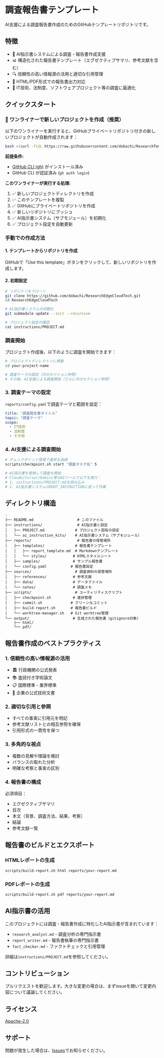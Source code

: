 # 調査報告書テンプレート

AI支援による調査報告書作成のためのGitHubテンプレートリポジトリです。

## 特徴

- 🤖 AI指示書システムによる調査・報告書作成支援
- 📊 構造化された報告書テンプレート（エグゼクティブサマリ、参考文献を含む）
- 🔍 信頼性の高い情報源の活用と適切な引用管理
- 📝 HTML/PDF形式での報告書出力対応
- 🎯 IT技術、法制度、ソフトウェアプロジェクト等の調査に最適化

## クイックスタート

### 🚀 ワンライナーで新しいプロジェクトを作成（推奨）

以下のワンライナーを実行すると、GitHubプライベートリポジトリ付きの新しいプロジェクトが自動作成されます：

```bash
bash <(curl -fsSL https://raw.githubusercontent.com/dobachi/ResearchTemplate/main/scripts/create-project.sh) your-project-name
```

**前提条件:**
- [GitHub CLI (gh)](https://cli.github.com/) がインストール済み
- GitHub CLI が認証済み (`gh auth login`)

**このワンライナーが実行する処理:**
1. ✅ 新しいプロジェクトディレクトリを作成
2. ✅ このテンプレートを複製
3. ✅ GitHubにプライベートリポジトリを作成
4. ✅ 新しいリポジトリにプッシュ
5. ✅ AI指示書システム（サブモジュール）を初期化
6. ✅ プロジェクト設定を自動更新

### 手動での作成方法

#### 1. テンプレートからリポジトリを作成

GitHubで「Use this template」ボタンをクリックして、新しいリポジトリを作成します。

#### 2. 初期設定

```bash
# リポジトリをクローン
git clone https://github.com/dobachi/ResearchEdgeCloudTech.git
cd ResearchEdgeCloudTech

# AI指示書システムの初期化
git submodule update --init --recursive

# プロジェクト設定の確認
cat instructions/PROJECT.md
```

### 調査開始

プロジェクト作成後、以下のように調査を開始できます：

```bash
# プロジェクトディレクトリに移動
cd your-project-name

# 調査テーマの設定（次のセクション参照）
# その後、AI支援による調査開始（さらに次のセクション参照）
```

### 3. 調査テーマの設定

`reports/config.yaml`で調査テーマと範囲を設定：

```yaml
title: "調査報告書タイトル"
topic: "調査テーマ"
scope:
  - IT技術
  - 法制度
  - その他
```

### 4. AI支援による調査開始

```bash
# チェックポイント管理で進捗を追跡
scripts/checkpoint.sh start "調査タスク名" 5

# AI指示書を使用して調査を開始
# Claude/Cursor/Gemini等のAIツールで以下を実行：
# 1. instructions/PROJECT.mdを読み込み
# 2. AI指示書システムのROOT_INSTRUCTIONに従って作業
```

## ディレクトリ構造

```
.
├── README.md                    # このファイル
├── instructions/                # AI指示書と設定
│   ├── PROJECT.md              # プロジェクト固有の設定
│   └── ai_instruction_kits/    # AI指示書システム（サブモジュール）
├── reports/                     # 報告書の保管場所
│   ├── templates/              # 報告書テンプレート
│   │   ├── report_template.md  # Markdownテンプレート
│   │   └── styles/            # HTMLスタイルシート
│   ├── samples/               # サンプル報告書
│   └── config.yaml           # 報告書設定
├── sources/                    # 調査資料の保管場所
│   ├── references/            # 参考文献
│   ├── data/                  # データファイル
│   └── notes/                 # 調査メモ
├── scripts/                    # ユーティリティスクリプト
│   ├── checkpoint.sh          # 進捗管理
│   ├── commit.sh             # クリーンなコミット
│   ├── build-report.sh       # 報告書ビルド
│   └── worktree-manager.sh   # Git worktree管理
└── output/                    # 生成された報告書（gitignore対象）
    ├── html/
    └── pdf/
```

## 報告書作成のベストプラクティス

### 1. 信頼性の高い情報源の活用

- 🏛️ 行政機関の公式発表
- 📚 査読付き学術論文
- 📋 国際標準・業界標準
- 🏢 企業の公式技術文書

### 2. 適切な引用と参照

- すべての事実に引用元を明記
- 参考文献リストとの相互参照を確保
- 引用形式の一貫性を保つ

### 3. 多角的な視点

- 複数の見解や理論を検討
- バランスの取れた分析
- 明確な考察と事実の区別

### 4. 報告書の構成

必須項目：
- エグゼクティブサマリ
- 目次
- 本文（背景、調査方法、結果、考察）
- 結論
- 参考文献一覧

## 報告書のビルドとエクスポート

### HTMLレポートの生成

```bash
scripts/build-report.sh html reports/your-report.md
```

### PDFレポートの生成

```bash
scripts/build-report.sh pdf reports/your-report.md
```

## AI指示書の活用

このプロジェクトには調査・報告書作成に特化したAI指示書が含まれています：

- `research_analyst.md` - 調査分析の専門指示書
- `report_writer.md` - 報告書執筆の専門指示書
- `fact_checker.md` - ファクトチェックと引用管理

詳細は`instructions/PROJECT.md`を参照してください。

## コントリビューション

プルリクエストを歓迎します。大きな変更の場合は、まずissueを開いて変更内容について議論してください。

## ライセンス

[Apache-2.0](LICENSE)

## サポート

問題が発生した場合は、[Issues](https://github.com/dobachi/ResearchEdgeCloudTech/issues)でお知らせください。